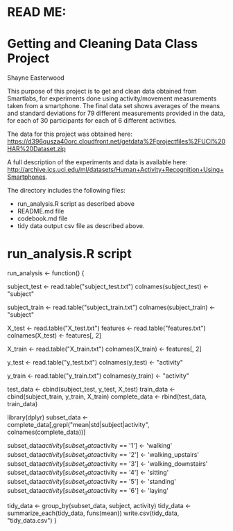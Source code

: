 # READ ME:
# Getting and Cleaning Data Class Project
Shayne Easterwood

This purpose of this project is to get and clean data obtained from Smartlabs, for experiments done using activity/movement measurements taken from a smartphone. The final data set shows averages of the means and standard deviations for 79 different measurements provided in the data, for each of 30 participants for each of 6 different activities.

The data for this project was obtained here: https://d396qusza40orc.cloudfront.net/getdata%2Fprojectfiles%2FUCI%20HAR%20Dataset.zip

A full description of the experiments and data is available here: http://archive.ics.uci.edu/ml/datasets/Human+Activity+Recognition+Using+Smartphones.

The directory includes the following files:
* run_analysis.R script as described above
* README.md file
* codebook.md file
* tidy data output csv file as described above. 

# run_analysis.R script

run_analysis <- function() {

subject_test <- read.table("subject_test.txt")
colnames(subject_test) <- "subject"

subject_train <- read.table("subject_train.txt")
colnames(subject_train) <- "subject"

X_test <- read.table("X_test.txt")
features <- read.table("features.txt")
colnames(X_test) <- features[, 2]

X_train <- read.table("X_train.txt")
colnames(X_train) <- features[, 2]

y_test <- read.table("y_test.txt")
colnames(y_test) <- "activity"

y_train <- read.table("y_train.txt")
colnames(y_train) <- "activity"

test_data <- cbind(subject_test, y_test, X_test)
train_data <- cbind(subject_train, y_train, X_train)
complete_data <- rbind(test_data, train_data)

library(dplyr)
subset_data <- complete_data[,grepl("mean|std|subject|activity", colnames(complete_data))]

subset_data$activity[subset_data$activity == '1'] <- 'walking'
subset_data$activity[subset_data$activity == '2'] <- 'walking_upstairs'
subset_data$activity[subset_data$activity == '3'] <- 'walking_downstairs'
subset_data$activity[subset_data$activity == '4'] <- 'sitting'
subset_data$activity[subset_data$activity == '5'] <- 'standing'
subset_data$activity[subset_data$activity == '6'] <- 'laying'

tidy_data <- group_by(subset_data, subject, activity)
tidy_data <- summarize_each(tidy_data, funs(mean))
write.csv(tidy_data, "tidy_data.csv")
}
